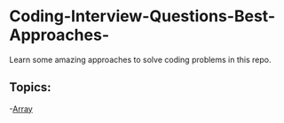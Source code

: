 # Coding-Interview-Questions-Best-Approaches-
Learn some amazing approaches to solve coding problems in this repo.

## Topics:
-[Array](https://github.com/Sanjana543/Coding-Interview-Questions-Best-Approaches/main/Array)
